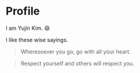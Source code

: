 # Profile
I am Yujin Kim. :smile:

I like these wise sayings.

> Wheresoever you go, go with all your heart.

> Respect yourself and others will respect you.
